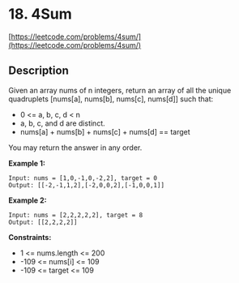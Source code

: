 # 18. 4Sum

[https://leetcode.com/problems/4sum/](https://leetcode.com/problems/4sum/)

## Description

Given an array nums of n integers, return an array of all the unique quadruplets [nums[a], nums[b], nums[c], nums[d]] such that:

* 0 <= a, b, c, d < n
* a, b, c, and d are distinct.
* nums[a] + nums[b] + nums[c] + nums[d] == target

You may return the answer in any order.

**Example 1:**

    Input: nums = [1,0,-1,0,-2,2], target = 0
    Output: [[-2,-1,1,2],[-2,0,0,2],[-1,0,0,1]]

**Example 2:**

    Input: nums = [2,2,2,2,2], target = 8
    Output: [[2,2,2,2]]

**Constraints:**

* 1 <= nums.length <= 200
* -109 <= nums[i] <= 109
* -109 <= target <= 109
